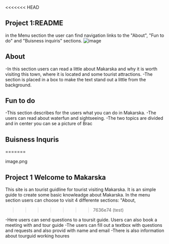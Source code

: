 <<<<<<< HEAD
## Project 1:README

in the Menu section the user can find navigation links to the "About", "Fun to do" and "Buisness inquiris" sections.
![image](https://user-images.githubusercontent.com/108834853/180093984-00174115-7ec0-4234-9486-c7beb51b1ccf.png)


## About
-In this section users can read a little about Makarska and why it is worth visiting this town, where it is located and some tourist attractions.
-The section is placed in a box to make the text stand out a little from the background.


## Fun to do
-This section describes for the users what you can do in Makarska.
-The users can read about waterfun and sightseeing. 
-The two topics are divided and in center you can se a picture of Brac

## Buisness Inquris
=======




image.png

## Project 1 Welcome to Makarska

This site is an tourist guidline for tourist visiting Makarska. It is an simple guide to create some basic knowleadge about Makarska.
In the menu section users can choose to visit 4 differente sections: "About,
>>>>>>> 7636e74 (test)

-Here users can send questions to a toursit guide. Users can also book a meeting with and tour guide
-The users can fill out a textbox with questions and requests and also provid with name and email
-There is also information about tourguid working houres





